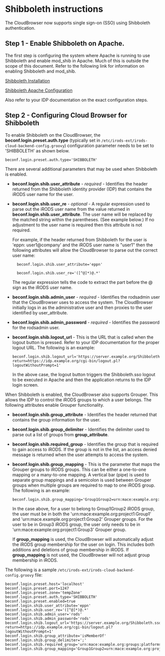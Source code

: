# Shibboleth instructions

The CloudBrowser now supports single sign-on (SSO) using Shibboleth authentication.  

## Step 1 - Enable Shibboleth on Apache.

The first step is configuring the system where Apache is running to use Shibboleth and enable mod_shib in Apache.  Much of this is outside the scope of this document.  Refer to the following link for information on enabling Shibboleth and mod_shib. 

[Shibboleth Installation](https://wiki.shibboleth.net/confluence/display/SHIB2/NativeSPLinuxInstall)

[Shibboleth Apache Configuration](https://wiki.shibboleth.net/confluence/display/SHIB2/NativeSPApacheConfig)

Also refer to your IDP documentation on the exact configuration steps.


## Step 2 - Configuring Cloud Browser for Shibboleth

To enable Shibboleth on the CloudBrowser, the **beconf.login.preset.auth.type** (typically set in `/etc/irods-ext/irods-cloud-backend-config.groovy`) configuration parameter needs to be set to 'SHIBBOLETH' as shown below.

```
beconf.login.preset.auth.type='SHIBBOLETH'
```

There are several additional parameters that may be used when Shibboleth is enabled.

* **beconf.login.shib.user_attribute** - *required* - Identifies the header returned from the Shibboleth identity provider (IDP) that contains the iRODS user name for the user.

* **beconf.login.shib.user_re** - *optional* - A regular expression used to parse out the iRODS user name from the value returned in **beconf.login.shib.user_attribute**.  The user name will be replaced by the matched string within the parentheses.  (See example below.)  If no adjustment to the user name is required then this attribute is not required.  

    For example, if the header returned from Shibboleth for the user is 'eppn: user1@company' and the iRODS user name is "user1" then the following attributes will allow the CloudBrowser to parse out the correct user name:

        beconf.login.shib.user_attribute='eppn'

        beconf.login.shib.user_re='([^@]*)@.*'

    The regular expression tells the code to extract the part before the @ sign as the iRODS user name.

* **beconf.login.shib.admin_user** - *required* - Identifies the rodsadmin user that the CloudBrowser uses to access the system.  The CloudBrowser initially logs in as the administrative user and then proxies to the user identified by user_attribute.

* **beconf.login.shib.admin_password** - *required* - Identifies the password for the rodsadmin user.

* **beconf.login.shib.logout_url** - This is the URL that is called when the logout button is pressed.  Refer to your IDP documentation for the proper logout URL.  The following is an example:

    ```
    beconf.login.shib.logout_url='https://server.example.org/Shibboleth.sso/Logout?return=https://idp.example.org/cgi-bin/logout.pl?logoutWithoutPrompt=1'
    ```

    In the above case, the logout button triggers the Shibboleth.sso logout to be executed in Apache and then the application returns to the IDP login screen.


When Shibboleth is enabled, the CloudBrowser also supports Grouper.  This allows the IDP to control the iRODS groups to which a user belongs.  The following attributes enable Grouper functionality.

* **beconf.login.shib.group_attribute** - Identifies the header returned that contains the group information for the user. 
* **beconf.login.shib.group_delimiter** - Identifies the delimiter used to parse out a list of groups from **group_attribute**. 
* **beconf.login.shib.required_group** - Identifies the group that is required to gain access to iRODS.  If the group is not in the list, an access denied message is returned when the user attempts to access the system. 
* **beconf.login.shib.group_mapping** - This is the parameter that maps the Grouper groups to iRODS groups.  This can be either a one-to-one mapping or a many-to-one mapping.  A vertical bar (pipe) is used to separate group mappings and a semicolon is used between Grouper groups when multiple groups are required to map to one iRODS group.  The following is an example:

    ``` 
    beconf.login.shib.group_mapping='Group1Group2=urn:mace:example.org:project1:Group1;urn:mace.example.org:project1:Group2|Group3=urn:mace:example:org:project1:Group3'
    ```

    In the case above, for a user to belong to Group1Group2 iRODS group, the user must be in both the 'urn:mace:example.org:project1:Group1' and 'urn:mace.example.org:project1:Group2' Grouper groups.  For the user to be in Group3 iRODS group, the user only needs to be in 'urn:mace:example:org:project1:Group3' Grouper group.

    If **group_mapping** is used, the CloudBrowser will automatically adjust the iRODS group membership for the user on login.  This includes both additions and deletions of group membership in iRODS.  If **group_mapping** is not used, the CloudBrowser will not adjust group membership in iRODS.


The following is a sample `/etc/irods-ext/irods-cloud-backend-config.groovy` file:
 
```
beconf.login.preset.host='localhost'
beconf.login.preset.port=1247
beconf.login.preset.zone='tempZone'
beconf.login.preset.auth.type='SHIBBOLETH'
beconf.login.preset.enabled=true
beconf.login.shib.user_attribute='eppn'
beconf.login.shib.user_re='([^@]*)@.*'
beconf.login.shib.admin_user='rods'
beconf.login.shib.admin_password='rods'
beconf.login.shib.logout_url='https://server.example.org/Shibboleth.sso/Logout?return=https://idp.example.org/cgi-bin/logout.pl?logoutWithoutPrompt=1'
beconf.login.shib.group_attribute='isMemberOf'
beconf.login.shib.group_delimiter=';'
beconf.login.shib.required_group='urn:mace:example.org:groups:platforms:iRODS'
beconf.login.shib.group_mapping='Group1Group2=urn:mace:example.org:project1:Group1;urn:mace.example.org:project1:Group2|Group3=urn:mace:example:org:project1:Group3'
```

